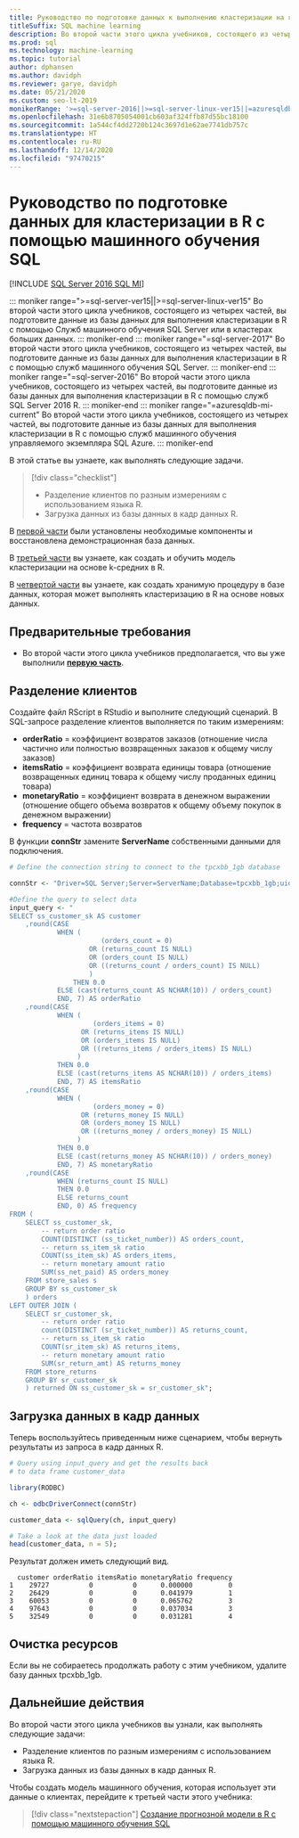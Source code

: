 ```yaml
---
title: Руководство по подготовке данных к выполнению кластеризации на языке R
titleSuffix: SQL machine learning
description: Во второй части этого цикла учебников, состоящего из четырех частей, вы подготовите данные из базы данных для выполнения кластеризации в R с помощью машинного обучения SQL.
ms.prod: sql
ms.technology: machine-learning
ms.topic: tutorial
author: dphansen
ms.author: davidph
ms.reviewer: garye, davidph
ms.date: 05/21/2020
ms.custom: seo-lt-2019
monikerRange: '>=sql-server-2016||>=sql-server-linux-ver15||=azuresqldb-mi-current'
ms.openlocfilehash: 31e6b8705054001cb603af324ffb87d55bc18100
ms.sourcegitcommit: 1a544cf4dd2720b124c3697d1e62ae7741db757c
ms.translationtype: HT
ms.contentlocale: ru-RU
ms.lasthandoff: 12/14/2020
ms.locfileid: "97470215"
---
```

# <a name="tutorial-prepare-data-to-perform-clustering-in-r-with-sql-machine-learning"></a>Руководство по подготовке данных для кластеризации в R с помощью машинного обучения SQL
[!INCLUDE [SQL Server 2016 SQL MI](../../includes/applies-to-version/sqlserver2016-asdbmi.md)]

::: moniker range=">=sql-server-ver15||>=sql-server-linux-ver15"
Во второй части этого цикла учебников, состоящего из четырех частей, вы подготовите данные из базы данных для выполнения кластеризации в R с помощью Служб машинного обучения SQL Server или в кластерах больших данных.
::: moniker-end
::: moniker range="=sql-server-2017"
Во второй части этого цикла учебников, состоящего из четырех частей, вы подготовите данные из базы данных для выполнения кластеризации в R с помощью служб машинного обучения SQL Server.
::: moniker-end
::: moniker range="=sql-server-2016"
Во второй части этого цикла учебников, состоящего из четырех частей, вы подготовите данные из базы данных для выполнения кластеризации в R с помощью служб SQL Server 2016 R.
::: moniker-end
::: moniker range="=azuresqldb-mi-current"
Во второй части этого цикла учебников, состоящего из четырех частей, вы подготовите данные из базы данных для выполнения кластеризации в R с помощью служб машинного обучения управляемого экземпляра SQL Azure.
::: moniker-end

В этой статье вы узнаете, как выполнять следующие задачи.

> [!div class="checklist"]
> * Разделение клиентов по разным измерениям с использованием языка R.
> * Загрузка данных из базы данных в кадр данных R.

В [первой части](r-clustering-model-introduction.md) были установлены необходимые компоненты и восстановлена демонстрационная база данных.

В [третьей части](r-clustering-model-build.md) вы узнаете, как создать и обучить модель кластеризации на основе k-средних в R.

В [четвертой части](r-clustering-model-deploy.md) вы узнаете, как создать хранимую процедуру в базе данных, которая может выполнять кластеризацию в R на основе новых данных.

## <a name="prerequisites"></a>Предварительные требования

* Во второй части этого цикла учебников предполагается, что вы уже выполнили [**первую часть**](r-clustering-model-introduction.md).

## <a name="separate-customers"></a>Разделение клиентов

Создайте файл RScript в RStudio и выполните следующий сценарий.
В SQL-запросе разделение клиентов выполняется по таким измерениям:

* **orderRatio** = коэффициент возвратов заказов (отношение числа частично или полностью возвращенных заказов к общему числу заказов)
* **itemsRatio** = коэффициент возврата единицы товара (отношение возвращенных единиц товара к общему числу проданных единиц товара)
* **monetaryRatio** = коэффициент возврата в денежном выражении (отношение общего объема возвратов к общему объему покупок в денежном выражении)
* **frequency** = частота возвратов

В функции **connStr** замените **ServerName** собственными данными для подключения.

```r
# Define the connection string to connect to the tpcxbb_1gb database

connStr <- "Driver=SQL Server;Server=ServerName;Database=tpcxbb_1gb;uid=Username;pwd=Password"

#Define the query to select data
input_query <- "
SELECT ss_customer_sk AS customer
    ,round(CASE 
            WHEN (
                       (orders_count = 0)
                    OR (returns_count IS NULL)
                    OR (orders_count IS NULL)
                    OR ((returns_count / orders_count) IS NULL)
                    )
                THEN 0.0
            ELSE (cast(returns_count AS NCHAR(10)) / orders_count)
            END, 7) AS orderRatio
    ,round(CASE 
            WHEN (
                     (orders_items = 0)
                  OR (returns_items IS NULL)
                  OR (orders_items IS NULL)
                  OR ((returns_items / orders_items) IS NULL)
                 )
            THEN 0.0
            ELSE (cast(returns_items AS NCHAR(10)) / orders_items)
            END, 7) AS itemsRatio
    ,round(CASE 
            WHEN (
                     (orders_money = 0)
                  OR (returns_money IS NULL)
                  OR (orders_money IS NULL)
                  OR ((returns_money / orders_money) IS NULL)
                 )
            THEN 0.0
            ELSE (cast(returns_money AS NCHAR(10)) / orders_money)
            END, 7) AS monetaryRatio
    ,round(CASE 
            WHEN (returns_count IS NULL)
            THEN 0.0
            ELSE returns_count
            END, 0) AS frequency
FROM (
    SELECT ss_customer_sk,
        -- return order ratio
        COUNT(DISTINCT (ss_ticket_number)) AS orders_count,
        -- return ss_item_sk ratio
        COUNT(ss_item_sk) AS orders_items,
        -- return monetary amount ratio
        SUM(ss_net_paid) AS orders_money
    FROM store_sales s
    GROUP BY ss_customer_sk
    ) orders
LEFT OUTER JOIN (
    SELECT sr_customer_sk,
        -- return order ratio
        count(DISTINCT (sr_ticket_number)) AS returns_count,
        -- return ss_item_sk ratio
        COUNT(sr_item_sk) AS returns_items,
        -- return monetary amount ratio
        SUM(sr_return_amt) AS returns_money
    FROM store_returns
    GROUP BY sr_customer_sk
    ) returned ON ss_customer_sk = sr_customer_sk";
```

## <a name="load-the-data-into-a-data-frame"></a>Загрузка данных в кадр данных

Теперь воспользуйтесь приведенным ниже сценарием, чтобы вернуть результаты из запроса в кадр данных R.

```r
# Query using input_query and get the results back
# to data frame customer_data

library(RODBC)

ch <- odbcDriverConnect(connStr)

customer_data <- sqlQuery(ch, input_query)

# Take a look at the data just loaded
head(customer_data, n = 5);
```

Результат должен иметь следующий вид.

```results
  customer orderRatio itemsRatio monetaryRatio frequency
1    29727          0          0      0.000000         0
2    26429          0          0      0.041979         1
3    60053          0          0      0.065762         3
4    97643          0          0      0.037034         3
5    32549          0          0      0.031281         4
```

## <a name="clean-up-resources"></a>Очистка ресурсов

Если вы не собираетесь продолжать работу с этим учебником, удалите базу данных tpcxbb_1gb.

## <a name="next-steps"></a>Дальнейшие действия

Во второй части этого цикла учебников вы узнали, как выполнять следующие задачи:

* Разделение клиентов по разным измерениям с использованием языка R.
* Загрузка данных из базы данных в кадр данных R.

Чтобы создать модель машинного обучения, которая использует эти данные о клиентах, перейдите к третьей части этого учебника:

> [!div class="nextstepaction"]
> [Создание прогнозной модели в R с помощью машинного обучения SQL](r-clustering-model-build.md)
